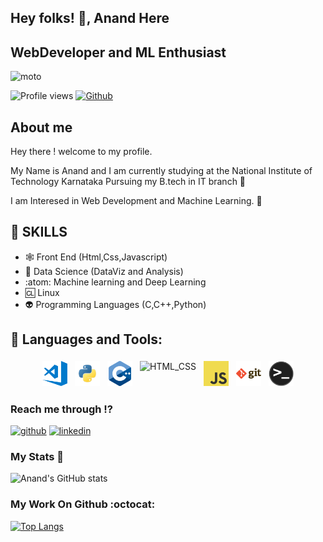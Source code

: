 
## Hey folks! 👋, Anand Here


## WebDeveloper and ML Enthusiast
<img src="https://blog.lifescitrc.org/pecop/wp-content/uploads/sites/6/2020/06/OnlineInstruction.gif" alt="moto" width="1000" height="400" />

![Profile views](https://gpvc.arturio.dev/anand-kumar007) 
[![Github](https://img.shields.io/github/followers/anand-kumar007?label=Follow&style=social)](https://github.com/anand-kumar007)

## About me
Hey there ! welcome to my profile. 

My Name is Anand and I am currently studying at the National Institute of Technology Karnataka
Pursuing my B.tech in IT branch :round_pushpin:

I am Interesed in Web Development and Machine Learning. :gem:


## :aerial_tramway: SKILLS
* 🕸️ Front End (Html,Css,Javascript)
* 🐼 Data Science (DataViz and Analysis)
* :atom: Machine learning and Deep Learning
* 🆑 Linux
* 👽 Programming Languages (C,C++,Python)


## :dart: Languages and Tools:
<p align="center">
 
 <img src="https://raw.githubusercontent.com/github/explore/80688e429a7d4ef2fca1e82350fe8e3517d3494d/topics/visual-studio-code/visual-studio-code.png" alt="VS Code" height="40" style="vertical-align:top; margin:4px">
 
 <img src="https://raw.githubusercontent.com/github/explore/80688e429a7d4ef2fca1e82350fe8e3517d3494d/topics/python/python.png" alt="Python" height="40" style="vertical-align:top; margin:4px">
 
<img src="https://raw.githubusercontent.com/github/explore/80688e429a7d4ef2fca1e82350fe8e3517d3494d/topics/cpp/cpp.png" alt="C++" height="40" style="vertical-align:top; margin:4px">
 
<img src="https://upload.wikimedia.org/wikipedia/commons/thumb/1/10/CSS3_and_HTML5_logos_and_wordmarks.svg/791px-CSS3_and_HTML5_logos_and_wordmarks.svg.png" alt="HTML_CSS" height="40" style="vertical-align:top; margin:4px">
 
<img src="https://raw.githubusercontent.com/github/explore/80688e429a7d4ef2fca1e82350fe8e3517d3494d/topics/javascript/javascript.png" alt="Javascript" height="40" style="vertical-align:top; margin:4px">
 
<img src="https://raw.githubusercontent.com/github/explore/80688e429a7d4ef2fca1e82350fe8e3517d3494d/topics/git/git.png" alt="Git" height="40" style="vertical-align:top; margin:4px">
 
<img src="https://raw.githubusercontent.com/github/explore/80688e429a7d4ef2fca1e82350fe8e3517d3494d/topics/terminal/terminal.png" alt="Linux" height="40" style="vertical-align:top; margin:4px">
 
</p>

### Reach me through ⁉️
[<img src='https://cdn.jsdelivr.net/npm/simple-icons@3.0.1/icons/github.svg' alt='github' height='40'>](https://github.com/anand-kumar007)  [<img src='https://cdn.jsdelivr.net/npm/simple-icons@3.0.1/icons/linkedin.svg' alt='linkedin' height='40'>](https://www.linkedin.com/in/anand-kumar-620aa41b0)  
  
 ### My Stats :crystal_ball:
 ![Anand's GitHub stats](https://github-readme-stats.vercel.app/api?username=anand-kumar007&theme=cobalt&show_icons=true)
 
 ### My Work On Github :octocat:
[![Top Langs](https://github-readme-stats.vercel.app/api/top-langs/?username=anand-kumar007)](https://github.com/anuraghazra/github-readme-stats)




<!-- 
<code><img height="20" src="https://cdn.iconscout.com/icon/free/png-512/django-12-1175186.png"></code>
<code><img height="20" src="https://raw.githubusercontent.com/github/explore/80688e429a7d4ef2fca1e82350fe8e3517d3494d/topics/nodejs/nodejs.png"></code>
<code><img height="20" src="https://cdn.iconscout.com/icon/free/png-512/aws-1869025-1583149.png"></code>
<code><img height="20" src="https://raw.githubusercontent.com/github/explore/80688e429a7d4ef2fca1e82350fe8e3517d3494d/topics/firebase/firebase.png"></code> -->
